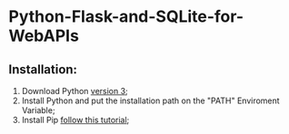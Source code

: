 # Python-Flask-and-SQLite-for-WebAPIs

## Installation:
1. Download Python [version 3](https://www.python.org/downloads/);
2. Install Python and put the installation path on the "PATH" Enviroment Variable;
3. Install Pip [follow this tutorial](https://www.youtube.com/watch?v=zPMr0lEMqpo);
